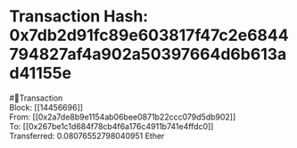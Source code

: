 
Transaction Hash: 0x7db2d91fc89e603817f47c2e6844794827af4a902a50397664d6b613ad41155e
====================================================================================
  
#💸Transaction  
Block: [[14456696]]  
From: [[0x2a7de8b9e1154ab06bee0871b22ccc079d5db902]]  
To: [[0x267be1c1d684f78cb4f6a176c4911b741e4ffdc0]]  
Transferred: 0.08076552798040951 Ether